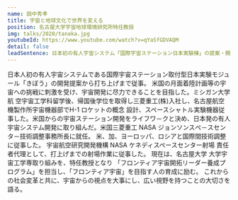 ```yaml
---
name: 田中秀孝
title: 宇宙と地球文化で世界を変える
position: 名古屋大学宇宙地球環境研究所特任教授
img: talks/2020/tanaka.jpg
youtubeId: https://www.youtube.com/watch?v=qYaSfGDVAQM
detail: false
leadSentence: 日本初の有人宇宙システム「国際宇宙ステーション日本実験棟」の提案・開発から打ち上げまで携わってきた。この経験から培った知識、考え方を以て「フロンティア宇宙」を目指す人の育成に励む。これからの社会変革と共に、私たちは宇宙開発・利用を身近に感じることになる。そんな新しい時代を生きていく地球人へのメッセージを語る。
---
```


日本人初の有人宇宙システムである国際宇宙ステーション取付型日本実験モジュール「きぼう」の開発提案から打ち上げまで従事。
米国の月面着陸計画等の宇宙への挑戦に刺激を受け、宇宙開発に尽力できることを目指した。ミシガン大学航 空宇宙工学科留学後、帰国後学位を取得し三菱重工(株)入社し、名古屋航空機製作所宇宙機器部でH-1 ロケットの概念 設計、スペースシャトル実験機器従事した。米国からの宇宙ステーション開発をライフワ－クと決め、日本発の有人宇宙システム開発に取り組んだ。米国三菱重工 NASA ジョンソンスぺ－スセンタ－技術調整事務所長に就任。 米、加、ヨーロッパ、ロシアと国際間技術調整に従事した。
宇宙航空研究開発機構 NASA ケネディスペースセンター射場 責任者代理として、打上げまでの射場作業に従事した。
現在は、名古屋大学 大学宇宙工学専取り組みを、特任教授となり 「フロンティア宇宙開拓リーダー養成プログラム」を担当し、「フロンティア宇宙」を目指す人の育成に励む。
これからの社会変革と共に、宇宙からの視点を大事にし、広い視野を持つことの大切さを語る。
